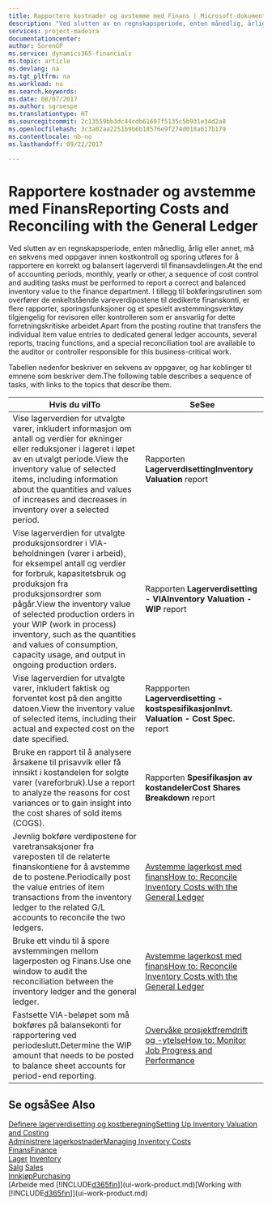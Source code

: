 ```yaml
---
title: Rapportere kostnader og avstemme med Finans | Microsoft-dokumentasjon
description: "Ved slutten av en regnskapsperiode, enten månedlig, årlig eller annet, må en sekvens med oppgaver innen kostkontroll og sporing utføres for å rapportere en korrekt og balansert lagerverdi til finansavdelingen. I tillegg til bokføringsrutinen som overfører de enkeltstående vareverdipostene til dedikerte finanskonti, er flere rapporter, sporingsfunksjoner og et spesielt avstemmingsverktøy tilgjengelig for revisoren eller kontrolleren som er ansvarlig for dette forretningskritiske arbeidet."
services: project-madeira
documentationcenter: 
author: SorenGP
ms.service: dynamics365-financials
ms.topic: article
ms.devlang: na
ms.tgt_pltfrm: na
ms.workload: na
ms.search.keywords: 
ms.date: 08/07/2017
ms.author: sgroespe
ms.translationtype: HT
ms.sourcegitcommit: 2c13559bb3dc44cdb61697f5135c5b931e34d2a8
ms.openlocfilehash: 3c3a02aa2251b9b6b18576e9f274d018a617b179
ms.contentlocale: nb-no
ms.lasthandoff: 09/22/2017

---
```

# <a name="reporting-costs-and-reconciling-with-the-general-ledger"></a><span data-ttu-id="aaa05-104">Rapportere kostnader og avstemme med Finans</span><span class="sxs-lookup"><span data-stu-id="aaa05-104">Reporting Costs and Reconciling with the General Ledger</span></span>
<span data-ttu-id="aaa05-105">Ved slutten av en regnskapsperiode, enten månedlig, årlig eller annet, må en sekvens med oppgaver innen kostkontroll og sporing utføres for å rapportere en korrekt og balansert lagerverdi til finansavdelingen.</span><span class="sxs-lookup"><span data-stu-id="aaa05-105">At the end of accounting periods, monthly, yearly or other, a sequence of cost control and auditing tasks must be performed to report a correct and balanced inventory value to the finance department.</span></span> <span data-ttu-id="aaa05-106">I tillegg til bokføringsrutinen som overfører de enkeltstående vareverdipostene til dedikerte finanskonti, er flere rapporter, sporingsfunksjoner og et spesielt avstemmingsverktøy tilgjengelig for revisoren eller kontrolleren som er ansvarlig for dette forretningskritiske arbeidet.</span><span class="sxs-lookup"><span data-stu-id="aaa05-106">Apart from the posting routine that transfers the individual item value entries to dedicated general ledger accounts, several reports, tracing functions, and a special reconciliation tool are available to the auditor or controller responsible for this business-critical work.</span></span>  

 <span data-ttu-id="aaa05-107">Tabellen nedenfor beskriver en sekvens av oppgaver, og har koblinger til emnene som beskriver dem.</span><span class="sxs-lookup"><span data-stu-id="aaa05-107">The following table describes a sequence of tasks, with links to the topics that describe them.</span></span>   

|<span data-ttu-id="aaa05-108">**Hvis du vil**</span><span class="sxs-lookup"><span data-stu-id="aaa05-108">**To**</span></span>|<span data-ttu-id="aaa05-109">**Se**</span><span class="sxs-lookup"><span data-stu-id="aaa05-109">**See**</span></span>|  
|------------|-------------|  
|<span data-ttu-id="aaa05-110">Vise lagerverdien for utvalgte varer, inkludert informasjon om antall og verdier for økninger eller reduksjoner i lageret i løpet av en utvalgt periode.</span><span class="sxs-lookup"><span data-stu-id="aaa05-110">View the inventory value of selected items, including information about the quantities and values of increases and decreases in inventory over a selected period.</span></span>|<span data-ttu-id="aaa05-111">Rapporten **Lagerverdisetting**</span><span class="sxs-lookup"><span data-stu-id="aaa05-111">**Inventory Valuation** report</span></span>|  
|<span data-ttu-id="aaa05-112">Vise lagerverdien for utvalgte produksjonsordrer i VIA-beholdningen (varer i arbeid), for eksempel antall og verdier for forbruk, kapasitetsbruk og produksjon fra produksjonsordrer som pågår.</span><span class="sxs-lookup"><span data-stu-id="aaa05-112">View the inventory value of selected production orders in your WIP (work in process) inventory, such as the quantities and values of consumption, capacity usage, and output in ongoing production orders.</span></span>|<span data-ttu-id="aaa05-113">Rapporten **Lagerverdisetting - VIA**</span><span class="sxs-lookup"><span data-stu-id="aaa05-113">**Inventory Valuation - WIP** report</span></span>|  
|<span data-ttu-id="aaa05-114">Vise lagerverdien for utvalgte varer, inkludert faktisk og forventet kost på den angitte datoen.</span><span class="sxs-lookup"><span data-stu-id="aaa05-114">View the inventory value of selected items, including their actual and expected cost on the date specified.</span></span>|<span data-ttu-id="aaa05-115">Rappporten **Lagerverdisetting - kostspesifikasjon**</span><span class="sxs-lookup"><span data-stu-id="aaa05-115">**Invt. Valuation - Cost Spec.** report</span></span>|  
|<span data-ttu-id="aaa05-116">Bruke en rapport til å analysere årsakene til prisavvik eller få innsikt i kostandelen for solgte varer (vareforbruk).</span><span class="sxs-lookup"><span data-stu-id="aaa05-116">Use a report to analyze the reasons for cost variances or to gain insight into the cost shares of sold items (COGS).</span></span>|<span data-ttu-id="aaa05-117">Rapporten **Spesifikasjon av kostandeler**</span><span class="sxs-lookup"><span data-stu-id="aaa05-117">**Cost Shares Breakdown** report</span></span>|  
|<span data-ttu-id="aaa05-118">Jevnlig bokføre verdipostene for varetransaksjoner fra vareposten til de relaterte finanskontiene for å avstemme de to postene.</span><span class="sxs-lookup"><span data-stu-id="aaa05-118">Periodically post the value entries of item transactions from the inventory ledger to the related G/L accounts to reconcile the two ledgers.</span></span>|[<span data-ttu-id="aaa05-119">Avstemme lagerkost med finans</span><span class="sxs-lookup"><span data-stu-id="aaa05-119">How to: Reconcile Inventory Costs with the General Ledger</span></span>](finance-how-to-post-inventory-costs-to-the-general-ledger.md)|  
|<span data-ttu-id="aaa05-120">Bruke ett vindu til å spore avstemmingen mellom lagerposten og Finans.</span><span class="sxs-lookup"><span data-stu-id="aaa05-120">Use one window to audit the reconciliation between the inventory ledger and the general ledger.</span></span>|[<span data-ttu-id="aaa05-121">Avstemme lagerkost med finans</span><span class="sxs-lookup"><span data-stu-id="aaa05-121">How to: Reconcile Inventory Costs with the General Ledger</span></span>](finance-how-to-post-inventory-costs-to-the-general-ledger.md)|  
|<span data-ttu-id="aaa05-122">Fastsette VIA-beløpet som må bokføres på balansekonti for rapportering ved periodeslutt.</span><span class="sxs-lookup"><span data-stu-id="aaa05-122">Determine the WIP amount that needs to be posted to balance sheet accounts for period-end reporting.</span></span>|[<span data-ttu-id="aaa05-123">Overvåke prosjektfremdrift og -ytelse</span><span class="sxs-lookup"><span data-stu-id="aaa05-123">How to: Monitor Job Progress and Performance</span></span>](projects-how-monitor-progress-performance.md)|

## <a name="see-also"></a><span data-ttu-id="aaa05-124">Se også</span><span class="sxs-lookup"><span data-stu-id="aaa05-124">See Also</span></span>  
[<span data-ttu-id="aaa05-125">Definere lagerverdisetting og kostberegning</span><span class="sxs-lookup"><span data-stu-id="aaa05-125">Setting Up Inventory Valuation and Costing</span></span>](finance-set-up-inventory-valuation-and-costing.md)  
[<span data-ttu-id="aaa05-126">Administrere lagerkostnader</span><span class="sxs-lookup"><span data-stu-id="aaa05-126">Managing Inventory Costs</span></span>](finance-manage-inventory-costs.md)  
[<span data-ttu-id="aaa05-127">Finans</span><span class="sxs-lookup"><span data-stu-id="aaa05-127">Finance</span></span>](finance.md)  
<span data-ttu-id="aaa05-128">[Lager](inventory-manage-inventory.md) </span><span class="sxs-lookup"><span data-stu-id="aaa05-128">[Inventory](inventory-manage-inventory.md) </span></span>  
<span data-ttu-id="aaa05-129">[Salg](sales-manage-sales.md) </span><span class="sxs-lookup"><span data-stu-id="aaa05-129">[Sales](sales-manage-sales.md) </span></span>  
[<span data-ttu-id="aaa05-130">Innkjøp</span><span class="sxs-lookup"><span data-stu-id="aaa05-130">Purchasing</span></span>](purchasing-manage-purchasing.md)  
<span data-ttu-id="aaa05-131">[Arbeide med [!INCLUDE[d365fin](includes/d365fin_md.md)]](ui-work-product.md)</span><span class="sxs-lookup"><span data-stu-id="aaa05-131">[Working with [!INCLUDE[d365fin](includes/d365fin_md.md)]](ui-work-product.md)</span></span>

